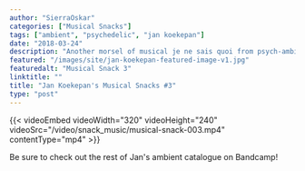 ```yaml
---
author: "SierraOskar"
categories: ["Musical Snacks"]
tags: ["ambient", "psychedelic", "jan koekepan"]
date: "2018-03-24"
description: "Another morsel of musical je ne sais quoi from psych-ambient voyager Jan Koekepan..."
featured: "/images/site/jan-koekepan-featured-image-v1.jpg"
featuredalt: "Musical Snack 3"
linktitle: ""
title: "Jan Koekepan's Musical Snacks #3"
type: "post"
---
```


{{< videoEmbed videoWidth="320" videoHeight="240" videoSrc="/video/snack_music/musical-snack-003.mp4" contentType="mp4" >}}

Be sure to check out the rest of Jan's ambient catalogue on Bandcamp!
